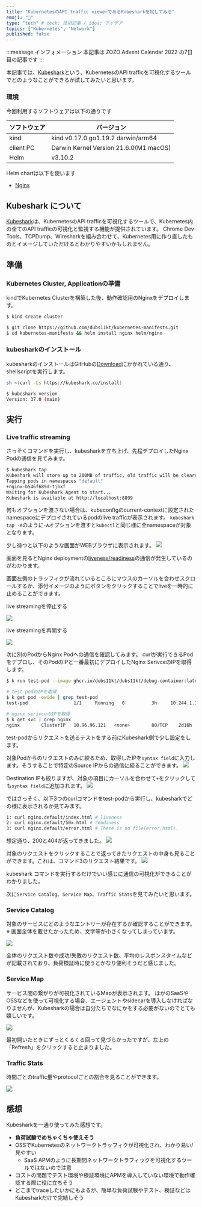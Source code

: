 ```yaml
---
title: "KubernetesのAPI traffic viewerであるKubesharkを試してみる"
emoji: "🥶"
type: "tech" # tech: 技術記事 / idea: アイデア
topics: ["Kubernetes", "Network"]
published: false
---
```


:::message
インフォメーション
本記事は ZOZO Advent Calendar 2022 の7日目の記事です
:::

本記事では、[Kubeshark](https://github.com/kubeshark/kubeshark)という、KubernetesのAPI trafficを可視化するツールでどのようなことができるか試してみたいと思います。

### 環境

今回利用するソフトウェアは以下の通りです

| ソフトウェア | バージョン |
| --  | --        |
| kind | kind v0.17.0 go1.19.2 darwin/arm64 |
| client PC   | Darwin Kernel Version 21.6.0(M1 macOS) |
| Helm | v3.10.2|

Helm chartは以下を使います
- [Nginx](https://github.com/dubs11kt/kubernetes-manifests/tree/zenn/kubeshark-tutorial/helm/nginx)


## Kubeshark について

[Kubeshark](https://github.com/kubeshark/kubeshark)は、KubernetesのAPI trafficを可視化するツールで、Kubernetes内の全てのAPI trafficの可視化と監視する機能が提供されています。
Chrome Dev Tools、TCPDump、Wiresharkを組み合わせて、Kubernetes用に作り直したものとイメージしていただけるとわかりやすいかもしれません。

<!-- kubesharkについてすこし説明を入れる -->



## 準備

### Kubernetes Cluster, Applicationの準備

kindでKubernetes Clusterを構築した後、動作確認用のNginxをデプロイします。

```bash
$ kind create cluster

$ git clone https://github.com/dubs11kt/kubernetes-manifests.git
$ cd kubernetes-manifests && helm install nginx helm/nginx
```

### kubesharkのインストール

kubesharkのインストールはGitHubの[Download](https://github.com/kubeshark/kubeshark#download)にかかれている通り、shellscriptを実行します。

```bash
sh <(curl -Ls https://kubeshark.co/install)

$ kubeshark version
Version: 37.0 (main)
```



## 実行

### Live traffic streaming

さっそくコマンドを実行し、kubesharkを立ち上げ、先程デプロイしたNginx Podの通信を見てみます。

```bash
$ kubeshark tap
Kubeshark will store up to 200MB of traffic, old traffic will be cleared once the limit is reached.
Tapping pods in namespaces "default"
+nginx-b546f689d-tjbxf
Waiting for Kubeshark Agent to start...
Kubeshark is available at http://localhost:8899
```

何もオプションを渡さない場合は、kubeconfigのcurrent-contextに設定されたnamespaceにデプロイされているpodのlive trafficが表示されます。
`kubeshark tap -A`のように`-A`オプションを渡すと`kubectl`と同じ様に全namespaceが対象となります。

少し待つと以下のような画面がWEBブラウザに表示されます。
![](/images/kubeshark-tutorial/top-image.png)

画面を見るとNginx deploymentの[liveness/readiness][nginx-health-check]の通信が発生しているのがわかります。

画面左側のトラッフィクが流れているところにマウスのカーソルを合わせスクロールするか、添付イメージのようにボタンをクリックすることでliveを一時的に止めることができます。

live streamingを停止する

![](/images/kubeshark-tutorial/stream-paused.png)

live streamingを再開する

![](/images/kubeshark-tutorial/stream-live.png)


次に別のPodからNginx Podへの通信を確認してみます。
curlが実行できるPodをデプロし、そのPodのIPと一番最初にデプロイしたNginx SerivceのIPを取得します。

```bash
$ k run test-pod --image ghcr.io/dubs11kt/dubs11kt/debug-container:latest -it --rm -- bash

# test-podのIPを取得
$ k get pod -owide | grep test-pod
test-pod                 1/1     Running   0          3h     10.244.1.7    kind-worker   <none>           <none>

# nginx serivceのIPを取得
$ k get svc | grep nginx
nginx        ClusterIP   10.96.96.121   <none>        80/TCP    2d16h
```

test-podからリクエストを送るテストをする前にKubeshark側で少し設定をします。

対象Podからのリクエストのみに絞るため、取得したIPを`syntax field`に入力します。そうすることで特定のSource IPからの通信に絞ることができます。
![](/images/kubeshark-tutorial/syntax-field.png)

Destination IPも絞りますが、対象の項目にカーソルを合わせて`+`をクリックしても`syntax field`に追加されます。
![](/images/kubeshark-tutorial/syntax-field-click.png)

ではさっそく、以下3つのcurlコマンドをtest-podから実行し、kubesharkでどの様に表示されるか見てみます。

```bash
1: curl nginx.default/index.html # liveness
2: curl nginx.default/50x.html # readiness
3: curl nginx.default/error.html # There is no file(error.html).
```

想定通り、200と404が返ってきました。
![](/images/kubeshark-tutorial/curl-results.png)

対象のリクエストをクリックすることで返ってきたリクエストの中身も見ることができます。これは、コマンド3のリクエスト結果です。
![](/images/kubeshark-tutorial/error-html.png)

kubeshark コマンドを実行するだけでいい感じに通信の可視化ができることがわかりました。

次に`Service Catalog`、`Service Map`、`Traffic Stats`を見てみたいと思います。


### Service Catalog

対象のサービスにどのようなエントリーが存在するか確認することができます。
※ 画面全体を載せたかったため、文字等が小さくなってしまっています。

![](/images/kubeshark-tutorial/service-catalog.png)

全体のリクエスト数や成功/失敗のリクエスト数、平均のレスポンスタイムなどが記載されており、負荷検証時に使うとかなり便利そうだと感じました。



### Service Map

サービス間の繋がりが可視化されているMapが表示されます。
ほかのSaaSやOSSなどを使って可視化する場合、エージェントやsidecarを導入しなければなりませんが、Kubesharkの場合は自分たちでなにかをする必要がないのでとても嬉しいです。

![](/images/kubeshark-tutorial/service-map.png)

最初開いたときにずっとくるくる回って見づらかったですが、左上の「Refresh」をクリックすると止まりました。



### Traffic Stats

時間ごとのtraffic量やprotocolごとの割合を見ることができます。

![](/images/kubeshark-tutorial)


## 感想

Kubesharkを一通り使ってみた感想です。
- **負荷試験でめちゃくちゃ使えそう**
- OSSでKubernetesのネットワークトラッフィクが可視化され、わかり易い/見やすい
  - SaaS APMのように長期間ネットワークトラフィックを可視化するツールではないので注意
- コストの問題でテスト環境や検証環境にAPMを導入していない環境で動作確認する際に役に立ちそう
- どこまでtraceしたいかにもよるが、簡単な負荷試験やテスト、検証などはKubesharkだけで完結しそう


[Kubeshark]: https://kubeshark.co/
[nginx-health-check]: https://github.com/dubs11kt/kubernetes-manifests/blob/zenn/kubeshark-tutorial/helm/nginx/templates/deployment.yaml#L38-L52

